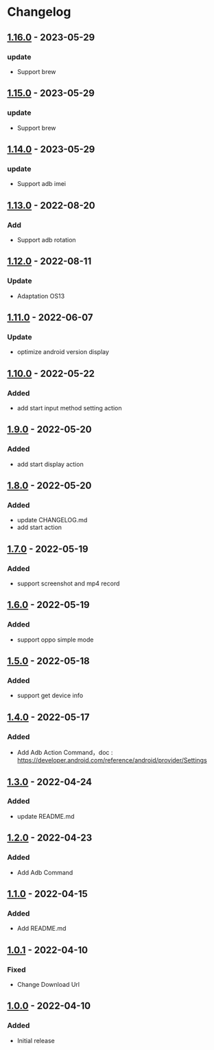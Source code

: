 # Changelog

## [1.16.0] - 2023-05-29

### update
- Support brew


## [1.15.0] - 2023-05-29

### update
- Support brew

## [1.14.0] - 2023-05-29

### update
- Support adb imei

## [1.13.0] - 2022-08-20

### Add
- Support adb rotation

## [1.12.0] - 2022-08-11

### Update
- Adaptation OS13

## [1.11.0] - 2022-06-07

### Update
- optimize android version display

## [1.10.0] - 2022-05-22

### Added
- add start input method setting action

## [1.9.0] - 2022-05-20

### Added
- add start display action

## [1.8.0] - 2022-05-20

### Added
- update CHANGELOG.md
- add start action

## [1.7.0] - 2022-05-19

### Added
- support screenshot and mp4 record

## [1.6.0] - 2022-05-19

### Added
- support oppo simple mode

## [1.5.0] - 2022-05-18

### Added
- support get device info

## [1.4.0] - 2022-05-17

### Added
- Add Adb Action Command，doc : https://developer.android.com/reference/android/provider/Settings

## [1.3.0] - 2022-04-24

### Added
- update README.md


## [1.2.0] - 2022-04-23

### Added
- Add Adb Command

## [1.1.0] - 2022-04-15

### Added
- Add README.md

## [1.0.1] - 2022-04-10

### Fixed

- Change Download Url

## [1.0.0] - 2022-04-10

### Added

- Initial release


[1.0.0]: https://github.com/ilpanda/rabbit/releases/tag/1.0.0
[1.0.1]: https://github.com/ilpanda/rabbit/releases/tag/1.0.1
[1.1.0]: https://github.com/ilpanda/rabbit/releases/tag/1.1.0
[1.2.0]: https://github.com/ilpanda/rabbit/releases/tag/1.2.0
[1.3.0]: https://github.com/ilpanda/rabbit/releases/tag/1.3.0
[1.4.0]: https://github.com/ilpanda/rabbit/releases/tag/1.4.0
[1.5.0]: https://github.com/ilpanda/rabbit/releases/tag/1.5.0
[1.6.0]: https://github.com/ilpanda/rabbit/releases/tag/1.6.0
[1.7.0]: https://github.com/ilpanda/rabbit/releases/tag/1.7.0
[1.8.0]: https://github.com/ilpanda/rabbit/releases/tag/1.8.0
[1.9.0]: https://github.com/ilpanda/rabbit/releases/tag/1.9.0
[1.10.0]: https://github.com/ilpanda/rabbit/releases/tag/1.10.0
[1.11.0]: https://github.com/ilpanda/rabbit/releases/tag/1.11.0
[1.12.0]: https://github.com/ilpanda/rabbit/releases/tag/1.12.0
[1.13.0]: https://github.com/ilpanda/rabbit/releases/tag/1.13.0
[1.14.0]: https://github.com/ilpanda/rabbit/releases/tag/1.14.0
[1.15.0]: https://github.com/ilpanda/rabbit/releases/tag/1.15.0
[1.16.0]: https://github.com/ilpanda/rabbit/releases/tag/1.16.0
